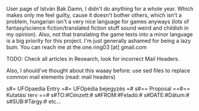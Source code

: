 User page of István Bak
Damn, I didn't do anything for a whole year. Which makes only me feel
guilty, cause it doesn't bother others, which isn't a problem, hungarian
isn't a very nice language for games anyways (lots of fantasy/science
fiction/translated fiction stuff sound weird and childish in my
opinion). Also, not that translating the game texts into a minor
language is a big priority for this project. I'm just generally ashamed
for being a lazy bum.
You can reach me at
the.one.ring03 \[at\] gmail.com

TODO: Check all articles in Research, look for incorrect Mail Headers.

Also, I should've thought about this waaay before: use sed files to
replace common mail elements (read: mail headers)

s#= UFOpaedia Entry =#= UFOpédia bejegyzés =#
s#== Proposal ==#== Kutatási terv ==#
s#TO:#Címzett:#
s#FROM:#Feladó:#
s#DATE:#Dátum:#
s#SUB:#Tárgy:#
etc...